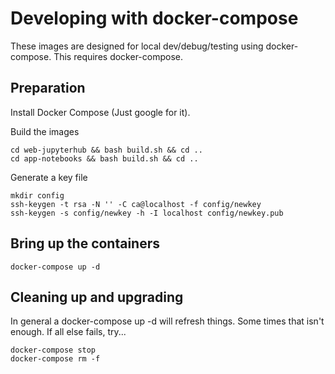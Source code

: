 # Developing with docker-compose

These images are designed for local dev/debug/testing using docker-compose.
This requires docker-compose.

## Preparation

Install Docker Compose (Just google for it).

Build the images

    cd web-jupyterhub && bash build.sh && cd ..
    cd app-notebooks && bash build.sh && cd ..

Generate a key file

    mkdir config
    ssh-keygen -t rsa -N '' -C ca@localhost -f config/newkey
    ssh-keygen -s config/newkey -h -I localhost config/newkey.pub

## Bring up the containers

    docker-compose up -d

## Cleaning up and upgrading

In general a docker-compose up -d will refresh things.  Some times that isn't enough.  If all else fails, try...

    docker-compose stop
    docker-compose rm -f
